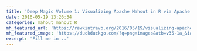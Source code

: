 ```yaml
---
title: 'Deep Magic Volume 1: Visualizing Apache Mahout in R via Apache Zeppelin'
date: 2016-05-19 13:26:34
categories: mahout mahout R
mh_featured_url: 'https://rawkintrevo.org/2016/05/19/visualizing-apache-mahout-in-r-via-apache-zeppelin-incubating/'
mh_featured_image: 'https://duckduckgo.com/?q=png+images&atb=v35-1a_&ia=images&iax=1&iai=http%3A%2F%2Fwww.imagespng.com%2FData%2FLogo%2Fgold_PNG11017.png'
excerpt: 'Fill me in ..'
---
```

